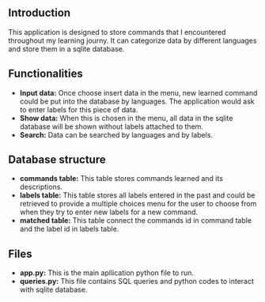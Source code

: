 ## Introduction
This application is designed to store commands that I encountered throughout my learning journy. It can categorize data by different languages and store them in a sqlite database.

## Functionalities
 - **Input data:** Once choose insert data in the menu, new learned command could be put into the database by languages. The application would ask to enter labels for this piece of data. 
 - **Show data:** When this is chosen in the menu, all data in the sqlite database will be shown without labels attached to them.
 - **Search:** Data can be searched by languages and by labels.

## Database structure
 - **commands table:** This table stores commands learned and its descriptions.
 - **labels table:** This table stores all labels entered in the past and could be retrieved to provide a multiple choices menu for the user to choose from when they try to enter new labels for a new command.
 - **matched table:** This table connect the commands id in command table and the label id in labels table.

## Files
 - **app.py:** This is the main apllication python file to run.
 - **queries.py:** This file contains SQL queries and python codes to interact with sqlite database.
